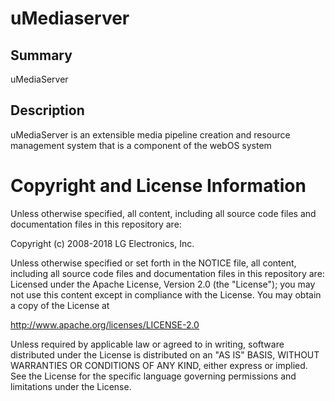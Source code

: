 uMediaserver
============

Summary
-------
uMediaServer

Description
-----------
uMediaServer is an extensible media pipeline creation and
resource management system that is a component of the webOS system

# Copyright and License Information

Unless otherwise specified, all content, including all source code files and
documentation files in this repository are:

Copyright (c) 2008-2018 LG Electronics, Inc.

Unless otherwise specified or set forth in the NOTICE file, all content, including all source code files and documentation files in this repository are: Licensed under the Apache License, Version 2.0 (the "License"); you may not use this content except in compliance with the License. You may obtain a copy of the License at

http://www.apache.org/licenses/LICENSE-2.0

Unless required by applicable law or agreed to in writing, software distributed under the License is distributed on an "AS IS" BASIS, WITHOUT WARRANTIES OR CONDITIONS OF ANY KIND, either express or implied. See the License for the specific language governing permissions and limitations under the License.

